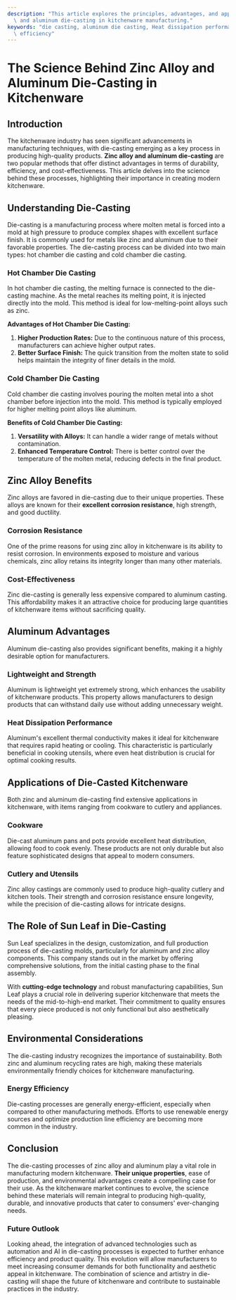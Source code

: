 ```yaml
---
description: "This article explores the principles, advantages, and applications of zinc alloy\
  \ and aluminum die-casting in kitchenware manufacturing."
keywords: "die casting, aluminum die casting, Heat dissipation performance, Heat dissipation\
  \ efficiency"
---
```

# The Science Behind Zinc Alloy and Aluminum Die-Casting in Kitchenware

## Introduction

The kitchenware industry has seen significant advancements in manufacturing techniques, with die-casting emerging as a key process in producing high-quality products. **Zinc alloy and aluminum die-casting** are two popular methods that offer distinct advantages in terms of durability, efficiency, and cost-effectiveness. This article delves into the science behind these processes, highlighting their importance in creating modern kitchenware.

## Understanding Die-Casting

Die-casting is a manufacturing process where molten metal is forced into a mold at high pressure to produce complex shapes with excellent surface finish. It is commonly used for metals like zinc and aluminum due to their favorable properties. The die-casting process can be divided into two main types: hot chamber die casting and cold chamber die casting.

### Hot Chamber Die Casting

In hot chamber die casting, the melting furnace is connected to the die-casting machine. As the metal reaches its melting point, it is injected directly into the mold. This method is ideal for low-melting-point alloys such as zinc. 

**Advantages of Hot Chamber Die Casting:**
1. **Higher Production Rates:** Due to the continuous nature of this process, manufacturers can achieve higher output rates.
2. **Better Surface Finish:** The quick transition from the molten state to solid helps maintain the integrity of finer details in the mold.

### Cold Chamber Die Casting

Cold chamber die casting involves pouring the molten metal into a shot chamber before injection into the mold. This method is typically employed for higher melting point alloys like aluminum. 

**Benefits of Cold Chamber Die Casting:**
1. **Versatility with Alloys:** It can handle a wider range of metals without contamination.
2. **Enhanced Temperature Control:** There is better control over the temperature of the molten metal, reducing defects in the final product.

## Zinc Alloy Benefits

Zinc alloys are favored in die-casting due to their unique properties. These alloys are known for their **excellent corrosion resistance**, high strength, and good ductility. 

### Corrosion Resistance

One of the prime reasons for using zinc alloy in kitchenware is its ability to resist corrosion. In environments exposed to moisture and various chemicals, zinc alloy retains its integrity longer than many other materials. 

### Cost-Effectiveness

Zinc die-casting is generally less expensive compared to aluminum casting. This affordability makes it an attractive choice for producing large quantities of kitchenware items without sacrificing quality.

## Aluminum Advantages

Aluminum die-casting also provides significant benefits, making it a highly desirable option for manufacturers.

### Lightweight and Strength

Aluminum is lightweight yet extremely strong, which enhances the usability of kitchenware products. This property allows manufacturers to design products that can withstand daily use without adding unnecessary weight.

### Heat Dissipation Performance

Aluminum's excellent thermal conductivity makes it ideal for kitchenware that requires rapid heating or cooling. This characteristic is particularly beneficial in cooking utensils, where even heat distribution is crucial for optimal cooking results.

## Applications of Die-Casted Kitchenware

Both zinc and aluminum die-casting find extensive applications in kitchenware, with items ranging from cookware to cutlery and appliances.

### Cookware

Die-cast aluminum pans and pots provide excellent heat distribution, allowing food to cook evenly. These products are not only durable but also feature sophisticated designs that appeal to modern consumers.

### Cutlery and Utensils

Zinc alloy castings are commonly used to produce high-quality cutlery and kitchen tools. Their strength and corrosion resistance ensure longevity, while the precision of die-casting allows for intricate designs.

## The Role of Sun Leaf in Die-Casting

Sun Leaf specializes in the design, customization, and full production process of die-casting molds, particularly for aluminum and zinc alloy components. This company stands out in the market by offering comprehensive solutions, from the initial casting phase to the final assembly. 

With **cutting-edge technology** and robust manufacturing capabilities, Sun Leaf plays a crucial role in delivering superior kitchenware that meets the needs of the mid-to-high-end market. Their commitment to quality ensures that every piece produced is not only functional but also aesthetically pleasing.

## Environmental Considerations

The die-casting industry recognizes the importance of sustainability. Both zinc and aluminum recycling rates are high, making these materials environmentally friendly choices for kitchenware manufacturing. 

### Energy Efficiency

Die-casting processes are generally energy-efficient, especially when compared to other manufacturing methods. Efforts to use renewable energy sources and optimize production line efficiency are becoming more common in the industry.

## Conclusion

The die-casting processes of zinc alloy and aluminum play a vital role in manufacturing modern kitchenware. **Their unique properties**, ease of production, and environmental advantages create a compelling case for their use. As the kitchenware market continues to evolve, the science behind these materials will remain integral to producing high-quality, durable, and innovative products that cater to consumers' ever-changing needs. 

### Future Outlook

Looking ahead, the integration of advanced technologies such as automation and AI in die-casting processes is expected to further enhance efficiency and product quality. This evolution will allow manufacturers to meet increasing consumer demands for both functionality and aesthetic appeal in kitchenware. The combination of science and artistry in die-casting will shape the future of kitchenware and contribute to sustainable practices in the industry.
